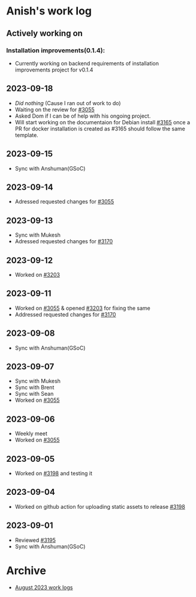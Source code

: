 # Anish's work log

## Actively working on

### Installation improvements(0.1.4):

- Currently working on backend requirements of installation improvements project for v0.1.4


## 2023-09-18

- *Did nothing* (Cause I ran out of work to do)
- Waiting on the review for [#3055](https://github.com/centerofci/mathesar/pull/3055)
- Asked Dom if I can be of help with his ongoing project.
- Will start working on the documentaion for Debian install [#3165](https://github.com/centerofci/mathesar/issues/3165) once a PR for docker installation is created as #3165 should follow the same template.

## 2023-09-15

- Sync with Anshuman(GSoC)

## 2023-09-14

- Adressed requested changes for [#3055](https://github.com/centerofci/mathesar/pull/3055)

## 2023-09-13

- Sync with Mukesh
- Adressed requested changes for [#3170](https://github.com/centerofci/mathesar/pull/3170)

## 2023-09-12

- Worked on [#3203](https://github.com/centerofci/mathesar/pull/3203)

## 2023-09-11

- Worked on [#3055](https://github.com/centerofci/mathesar/issues/3055) & opened [#3203](https://github.com/centerofci/mathesar/pull/3203) for fixing the same
- Addressed requested changes for [#3170](https://github.com/centerofci/mathesar/pull/3170)

## 2023-09-08

- Sync with Anshuman(GSoC)

## 2023-09-07

- Sync with Mukesh
- Sync with Brent
- Sync with Sean
- Worked on [#3055](https://github.com/centerofci/mathesar/issues/3055)

## 2023-09-06

- Weekly meet
- Worked on [#3055](https://github.com/centerofci/mathesar/issues/3055)

## 2023-09-05

- Worked on [#3198](https://github.com/centerofci/mathesar/pull/3198) and testing it

## 2023-09-04

- Worked on github action for uploading static assets to release [#3198](https://github.com/centerofci/mathesar/pull/3198)

## 2023-09-01

- Reviewed [#3195](https://github.com/centerofci/mathesar/pull/3195)
- Sync with Anshuman(GSoC)

# Archive
 - [August 2023 work logs](/team/worklogs/archive/2023-08/anish/)
